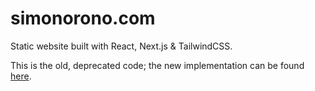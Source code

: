 # simonorono.com

Static website built with React, Next.js & TailwindCSS.

This is the old, deprecated code; the new implementation can be found
[here](https://github.com/simonorono/simonorono.com).
